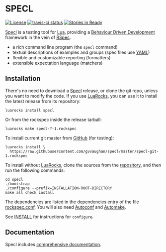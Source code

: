 SPECL
=====

[![License](http://img.shields.io/:license-mit-blue.svg)](http://mit-license.org)
[![travis-ci status](https://secure.travis-ci.org/gvvaughan/specl.png?branch=master)](http://travis-ci.org/gvvaughan/specl/builds)
[![Stories in Ready](https://badge.waffle.io/gvvaughan/specl.png?label=ready&title=Ready)](https://waffle.io/gvvaughan/specl)

[Specl][] is a testing tool for [Lua][], providing a
[Behaviour Driven Development][BDD] framework in the vein of [RSpec][].

 * a rich command line program (the `specl` command)
 * textual descriptions of examples and groups (spec files use [YAML][])
 * flexible and customizable reporting (formatters)
 * extensible expectation language (matchers)

Installation
------------

There's no need to download a [Specl][] release, or clone the git repo,
unless you want to modify the code.  If you use [LuaRocks][], you can
use it to install the latest release from its repository:

    luarocks install specl

Or from the rockspec inside the release tarball:

    luarocks make specl-?-1.rockspec

To install current git master from [GitHub][specl] (for testing):

    luarocks install \
      https://raw.githubusercontent.com/gvvaughan/specl/master/specl-git-1.rockspec

To install without [LuaRocks][], clone the sources from the
[repository][specl], and then run the following commands:

    cd specl
    ./bootstrap
    ./configure --prefix=INSTALLATION-ROOT-DIRECTORY
    make all check install

The dependencies are listed in the dependencies entry of the file
[rockspec.conf][L10]. You will also need [Autoconf][] and [Automake][].

See [INSTALL][] for instructions for `configure`.

Documentation
-------------

Specl includes [comprehensive documentation][github.io].


[autoconf]:  http://gnu.org/s/autoconf
[automake]:  http://gnu.org/s/automake
[bdd]:       http://en.wikipedia.org/wiki/Behavior-driven_development
[github.io]: http://gvvaughan.github.io/specl
[install]:   http://raw.github.com/gvvaughan/specl/release/INSTALL
[lua]:       http://www.lua.org
[luarocks]:  http://www.luarocks.org
[rspec]:     http://github.com/rspec/rspec
[specl]:     http://github.com/gvvaughan/specl
[L10]:       http://github.com/gvvaughan/specl/blob/master/rockspec.conf#L10
[yaml]:      http//yaml.org
